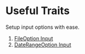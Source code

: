 # Useful Traits
Setup input options with ease.
1. [FileOption Input](traits/FILEOPTION.md)
2. [DateRangeOption Input](traits/DATERANGEOPTION.md)
